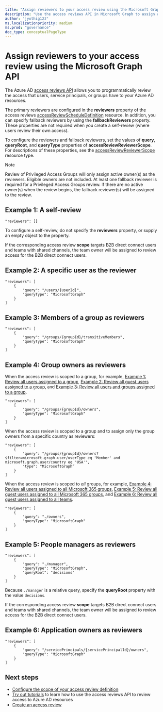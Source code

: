 ```yaml
---
title: "Assign reviewers to your access review using the Microsoft Graph API"
description: "Use the access reviews API in Microsoft Graph to assign access reviewers such as specific users, members or owners of a group, people managers, or app owners."
author: "jyothig123"
ms.localizationpriority: medium
ms.prod: "governance"
doc_type: conceptualPageType
---
```


# Assign reviewers to your access review using the Microsoft Graph API

The Azure AD [access reviews API](/graph/api/resources/accessreviewsv2-overview) allows you to programmatically review the access that users, service principals, or groups have to your Azure AD resources.

The primary reviewers are configured in the **reviewers** property of the access reviews [accessReviewScheduleDefinition](/graph/api/resources/accessreviewscheduledefinition) resource.  In addition, you can specify fallback reviewers by using the **fallbackReviewers** property. These properties are not required when you create a self-review (where users review their own access).

To configure the reviewers and fallback reviewers, set the values of **query**, **queryRoot**, and **queryType** properties of **accessReviewReviewerScope**. For descriptions of these properties, see the [accessReviewReviewerScope](/graph/api/resources/accessreviewreviewerscope) resource type.

> [!NOTE]
> Review of Privileged Access Groups will only assign active owner(s) as the reviewers. Eligible owners are not included. At least one fallback reviewer is required for a Privileged Access Groups review. If there are no active owner(s) when the review begins, the fallback reviewer(s) will be assigned to the review.

## Example 1: A self-review

```http
"reviewers": []
```

To configure a self-review, do not specify the **reviewers** property, or supply an empty object to the property.

If the corresponding access review **scope** targets B2B direct connect users and teams with shared channels, the team owner will be assigned to review access for the B2B direct connect users.

## Example 2: A specific user as the reviewer

```http
"reviewers": [
    {
        "query": "/users/{userId}",
        "queryType": "MicrosoftGraph"
    }
]
```

## Example 3: Members of a group as reviewers

```http
"reviewers": [
    {
        "query": "/groups/{groupId}/transitiveMembers",
        "queryType": "MicrosoftGraph"
    }
]
```

## Example 4: Group owners as reviewers

When the access review is scoped to a group, for example, [Example 1: Review all users assigned to a group](accessreviews-scope-concept.md#example-1-review-all-users-assigned-to-a-group), [Example 2: Review all guest users assigned to a group](accessreviews-scope-concept.md#example-2-review-all-guest-users-assigned-to-a-group), and [Example 3: Review all users and groups assigned to a group](accessreviews-scope-concept.md#example-3-review-all-users-and-groups-assigned-to-a-group).
```http
"reviewers": [
    {
        "query": "/groups/{groupId}/owners",
        "queryType": "MicrosoftGraph"
    }
]
```

When the access review is scoped to a group and to assign only the group owners from a specific country as reviewers:

```http
"reviewers": [
    {
        "query": "/groups/{groupId}/owners?$filter=microsoft.graph.user/userType eq 'Member' and microsoft.graph.user/country eq 'USA'",
        "type": "MicrosoftGraph”
    }
]
```

When the access review is scoped to *all* groups, for example, [Example 4: Review all users assigned to all Microsoft 365 groups](accessreviews-scope-concept.md#example-4-review-all-users-assigned-to-all-microsoft-365-groups), [Example 5: Review all guest users assigned to all Microsoft 365 groups](accessreviews-scope-concept.md#example-5-review-all-guest-users-assigned-to-all-microsoft-365-groups), and [Example 6: Review all guest users assigned to all teams](accessreviews-scope-concept.md#example-6-review-all-guest-users-assigned-to-all-teams).

```http
"reviewers": [
    {
        "query": "./owners",
        "queryType": "MicrosoftGraph"
    }
]
```



## Example 5: People managers as reviewers

```http
"reviewers": [
    {
        "query": "./manager",
        "queryType": "MicrosoftGraph",
        "queryRoot": "decisions"
    }
]
```

Because `./manager` is a relative query, specify the **queryRoot** property with the value `decisions`.

If the corresponding access review **scope** targets B2B direct connect users and teams with shared channels, the team owner will be assigned to review access for the B2B direct connect users.

## Example 6: Application owners as reviewers

```http
"reviewers": [
    {
        "query": "/servicePrincipals/{servicePrincipalId}/owners",
        "queryType": "MicrosoftGraph"
    }
]
```

## Next steps

+ [Configure the scope of your access review definition](/graph/accessreviews-scope-concept)
+ [Try out tutorials](/graph/accessreviews-overview) to learn how to use the access reviews API to review access to Azure AD resources
+ [Create an access review](/azure/active-directory/governance/create-access-review)
